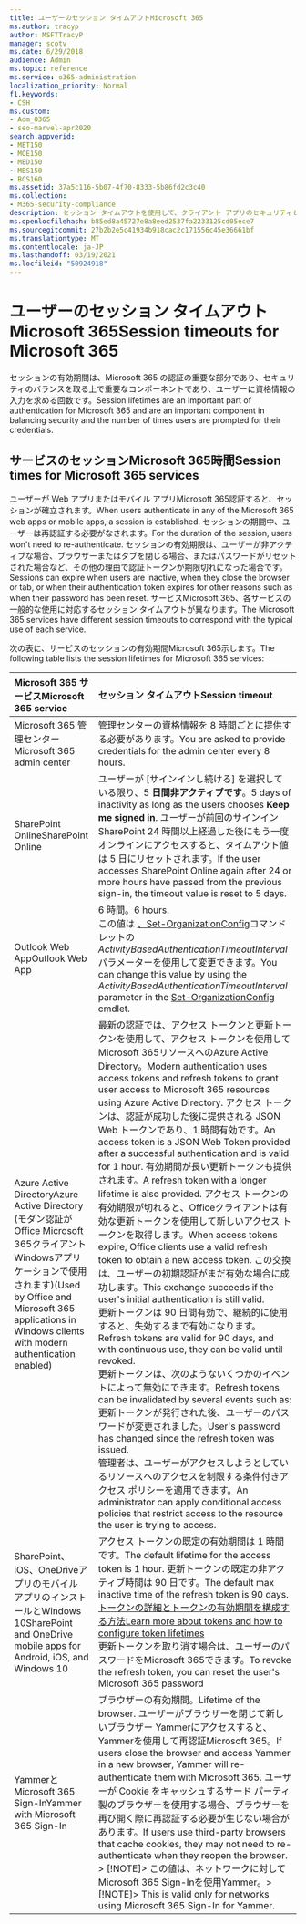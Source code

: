 ```yaml
---
title: ユーザーのセッション タイムアウトMicrosoft 365
ms.author: tracyp
author: MSFTTracyP
manager: scotv
ms.date: 6/29/2018
audience: Admin
ms.topic: reference
ms.service: o365-administration
localization_priority: Normal
f1.keywords:
- CSH
ms.custom:
- Adm_O365
- seo-marvel-apr2020
search.appverid:
- MET150
- MOE150
- MED150
- MBS150
- BCS160
ms.assetid: 37a5c116-5b07-4f70-8333-5b86fd2c3c40
ms.collection:
- M365-security-compliance
description: セッション タイムアウトを使用して、クライアント アプリのセキュリティとアクセスの容易性のバランスをMicrosoft 365します。
ms.openlocfilehash: b85ed8a45727e8a8eed2537fa2233125cd05ece7
ms.sourcegitcommit: 27b2b2e5c41934b918cac2c171556c45e36661bf
ms.translationtype: MT
ms.contentlocale: ja-JP
ms.lasthandoff: 03/19/2021
ms.locfileid: "50924918"
---
```

# <a name="session-timeouts-for-microsoft-365"></a><span data-ttu-id="a0a76-103">ユーザーのセッション タイムアウトMicrosoft 365</span><span class="sxs-lookup"><span data-stu-id="a0a76-103">Session timeouts for Microsoft 365</span></span>

<span data-ttu-id="a0a76-104">セッションの有効期間は、Microsoft 365 の認証の重要な部分であり、セキュリティのバランスを取る上で重要なコンポーネントであり、ユーザーに資格情報の入力を求める回数です。</span><span class="sxs-lookup"><span data-stu-id="a0a76-104">Session lifetimes are an important part of authentication for Microsoft 365 and are an important component in balancing security and the number of times users are prompted for their credentials.</span></span>

## <a name="session-times-for-microsoft-365-services"></a><span data-ttu-id="a0a76-105">サービスのセッションMicrosoft 365時間</span><span class="sxs-lookup"><span data-stu-id="a0a76-105">Session times for Microsoft 365 services</span></span>

<span data-ttu-id="a0a76-106">ユーザーが Web アプリまたはモバイル アプリMicrosoft 365認証すると、セッションが確立されます。</span><span class="sxs-lookup"><span data-stu-id="a0a76-106">When users authenticate in any of the Microsoft 365 web apps or mobile apps, a session is established.</span></span> <span data-ttu-id="a0a76-107">セッションの期間中、ユーザーは再認証する必要がなされます。</span><span class="sxs-lookup"><span data-stu-id="a0a76-107">For the duration of the session, users won't need to re-authenticate.</span></span> <span data-ttu-id="a0a76-108">セッションの有効期限は、ユーザーが非アクティブな場合、ブラウザーまたはタブを閉じる場合、またはパスワードがリセットされた場合など、その他の理由で認証トークンが期限切れになった場合です。</span><span class="sxs-lookup"><span data-stu-id="a0a76-108">Sessions can expire when users are inactive, when they close the browser or tab, or when their authentication token expires for other reasons such as when their password has been reset.</span></span> <span data-ttu-id="a0a76-109">サービスMicrosoft 365、各サービスの一般的な使用に対応するセッション タイムアウトが異なります。</span><span class="sxs-lookup"><span data-stu-id="a0a76-109">The Microsoft 365 services have different session timeouts to correspond with the typical use of each service.</span></span>

<span data-ttu-id="a0a76-110">次の表に、サービスのセッションの有効期間Microsoft 365示します。</span><span class="sxs-lookup"><span data-stu-id="a0a76-110">The following table lists the session lifetimes for Microsoft 365 services:</span></span>

| <span data-ttu-id="a0a76-111">Microsoft 365 サービス</span><span class="sxs-lookup"><span data-stu-id="a0a76-111">Microsoft 365 service</span></span> | <span data-ttu-id="a0a76-112">セッション タイムアウト</span><span class="sxs-lookup"><span data-stu-id="a0a76-112">Session timeout</span></span> |
|:-----|:-----|
|<span data-ttu-id="a0a76-113">Microsoft 365 管理センター</span><span class="sxs-lookup"><span data-stu-id="a0a76-113">Microsoft 365 admin center</span></span>  <br/> |<span data-ttu-id="a0a76-114">管理センターの資格情報を 8 時間ごとに提供する必要があります。</span><span class="sxs-lookup"><span data-stu-id="a0a76-114">You are asked to provide credentials for the admin center every 8 hours.</span></span>  <br/> |
|<span data-ttu-id="a0a76-115">SharePoint Online</span><span class="sxs-lookup"><span data-stu-id="a0a76-115">SharePoint Online</span></span>  <br/> |<span data-ttu-id="a0a76-116">ユーザーが [サインインし続ける] を選択している限り、5 **日間非アクティブです**。</span><span class="sxs-lookup"><span data-stu-id="a0a76-116">5 days of inactivity as long as the users chooses **Keep me signed in**.</span></span> <span data-ttu-id="a0a76-117">ユーザーが前回のサインインSharePoint 24 時間以上経過した後にもう一度オンラインにアクセスすると、タイムアウト値は 5 日にリセットされます。</span><span class="sxs-lookup"><span data-stu-id="a0a76-117">If the user accesses SharePoint Online again after 24 or more hours have passed from the previous sign-in, the timeout value is reset to 5 days.</span></span>  <br/> |
|<span data-ttu-id="a0a76-118">Outlook Web App</span><span class="sxs-lookup"><span data-stu-id="a0a76-118">Outlook Web App</span></span>  <br/> |<span data-ttu-id="a0a76-119">6 時間。</span><span class="sxs-lookup"><span data-stu-id="a0a76-119">6 hours.</span></span>  <br/> <span data-ttu-id="a0a76-120">この値は [、Set-OrganizationConfig](/powershell/module/exchange/set-organizationconfig)コマンドレットの _ActivityBasedAuthenticationTimeoutInterval_ パラメーターを使用して変更できます。</span><span class="sxs-lookup"><span data-stu-id="a0a76-120">You can change this value by using the  _ActivityBasedAuthenticationTimeoutInterval_ parameter in the [Set-OrganizationConfig](/powershell/module/exchange/set-organizationconfig) cmdlet.</span></span>  <br/> |
|<span data-ttu-id="a0a76-121">Azure Active Directory</span><span class="sxs-lookup"><span data-stu-id="a0a76-121">Azure Active Directory</span></span>  <br/> <span data-ttu-id="a0a76-122">(モダン認証がOffice Microsoft 365クライアントWindowsアプリケーションで使用されます)</span><span class="sxs-lookup"><span data-stu-id="a0a76-122">(Used by Office and Microsoft 365 applications in Windows clients with modern authentication enabled)</span></span>  <br/> | <span data-ttu-id="a0a76-123">最新の認証では、アクセス トークンと更新トークンを使用して、アクセス トークンを使用してMicrosoft 365リソースへのAzure Active Directory。</span><span class="sxs-lookup"><span data-stu-id="a0a76-123">Modern authentication uses access tokens and refresh tokens to grant user access to Microsoft 365 resources using Azure Active Directory.</span></span> <span data-ttu-id="a0a76-124">アクセス トークンは、認証が成功した後に提供される JSON Web トークンであり、1 時間有効です。</span><span class="sxs-lookup"><span data-stu-id="a0a76-124">An access token is a JSON Web Token provided after a successful authentication and is valid for 1 hour.</span></span> <span data-ttu-id="a0a76-125">有効期間が長い更新トークンも提供されます。</span><span class="sxs-lookup"><span data-stu-id="a0a76-125">A refresh token with a longer lifetime is also provided.</span></span> <span data-ttu-id="a0a76-126">アクセス トークンの有効期限が切れると、Officeクライアントは有効な更新トークンを使用して新しいアクセス トークンを取得します。</span><span class="sxs-lookup"><span data-stu-id="a0a76-126">When access tokens expire, Office clients use a valid refresh token to obtain a new access token.</span></span> <span data-ttu-id="a0a76-127">この交換は、ユーザーの初期認証がまだ有効な場合に成功します。</span><span class="sxs-lookup"><span data-stu-id="a0a76-127">This exchange succeeds if the user's initial authentication is still valid.</span></span>  <br/>  <span data-ttu-id="a0a76-128">更新トークンは 90 日間有効で、継続的に使用すると、失効するまで有効になります。</span><span class="sxs-lookup"><span data-stu-id="a0a76-128">Refresh tokens are valid for 90 days, and with continuous use, they can be valid until revoked.</span></span>  <br/>  <span data-ttu-id="a0a76-129">更新トークンは、次のようないくつかのイベントによって無効にできます。</span><span class="sxs-lookup"><span data-stu-id="a0a76-129">Refresh tokens can be invalidated by several events such as:</span></span>  <br/>  <span data-ttu-id="a0a76-130">更新トークンが発行された後、ユーザーのパスワードが変更されました。</span><span class="sxs-lookup"><span data-stu-id="a0a76-130">User's password has changed since the refresh token was issued.</span></span>  <br/>  <span data-ttu-id="a0a76-131">管理者は、ユーザーがアクセスしようとしているリソースへのアクセスを制限する条件付きアクセス ポリシーを適用できます。</span><span class="sxs-lookup"><span data-stu-id="a0a76-131">An administrator can apply conditional access policies that restrict access to the resource the user is trying to access.</span></span>  <br/> |
|<span data-ttu-id="a0a76-132">SharePoint、iOS、OneDriveアプリのモバイル アプリのインストールとWindows 10</span><span class="sxs-lookup"><span data-stu-id="a0a76-132">SharePoint and OneDrive mobile apps for Android, iOS, and Windows 10</span></span>  <br/> |<span data-ttu-id="a0a76-133">アクセス トークンの既定の有効期間は 1 時間です。</span><span class="sxs-lookup"><span data-stu-id="a0a76-133">The default lifetime for the access token is 1 hour.</span></span> <span data-ttu-id="a0a76-134">更新トークンの既定の非アクティブ時間は 90 日です。</span><span class="sxs-lookup"><span data-stu-id="a0a76-134">The default max inactive time of the refresh token is 90 days.</span></span>  <br/> [<span data-ttu-id="a0a76-135">トークンの詳細とトークンの有効期間を構成する方法</span><span class="sxs-lookup"><span data-stu-id="a0a76-135">Learn more about tokens and how to configure token lifetimes</span></span>](/azure/active-directory/active-directory-configurable-token-lifetimes) <br/> <span data-ttu-id="a0a76-136">更新トークンを取り消す場合は、ユーザーのパスワードをMicrosoft 365できます。</span><span class="sxs-lookup"><span data-stu-id="a0a76-136">To revoke the refresh token, you can reset the user's Microsoft 365 password</span></span>  <br/> |
|<span data-ttu-id="a0a76-137">YammerとMicrosoft 365 Sign-In</span><span class="sxs-lookup"><span data-stu-id="a0a76-137">Yammer with Microsoft 365 Sign-In</span></span>  <br/> |<span data-ttu-id="a0a76-138">ブラウザーの有効期間。</span><span class="sxs-lookup"><span data-stu-id="a0a76-138">Lifetime of the browser.</span></span> <span data-ttu-id="a0a76-139">ユーザーがブラウザーを閉じて新しいブラウザー Yammerにアクセスすると、Yammerを使用して再認証Microsoft 365。</span><span class="sxs-lookup"><span data-stu-id="a0a76-139">If users close the browser and access Yammer in a new browser, Yammer will re-authenticate them with Microsoft 365.</span></span> <span data-ttu-id="a0a76-140">ユーザーが Cookie をキャッシュするサード パーティ製のブラウザーを使用する場合、ブラウザーを再び開く際に再認証する必要が生じない場合があります。</span><span class="sxs-lookup"><span data-stu-id="a0a76-140">If users use third-party browsers that cache cookies, they may not need to re-authenticate when they reopen the browser.</span></span>  <br/> <span data-ttu-id="a0a76-141">> [!NOTE]> この値は、ネットワークに対して Microsoft 365 Sign-Inを使用Yammer。</span><span class="sxs-lookup"><span data-stu-id="a0a76-141">> [!NOTE]> This is valid only for networks using Microsoft 365 Sign-In for Yammer.</span></span>           |